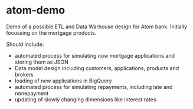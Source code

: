# atom-demo

Demo of a possible ETL and Data Warhouse design for Atom bank.  Initially focussing on the mortgage products.

Should include:

* automated process for simulating now mortgage applications and storing them as JSON
* Data model design including customers, applications, products and brokers
* loading of new applications in BigQuery
* automated process for simulating repayments, including late and nonepayment
* updating of slowly changing dimensions like interest rates

